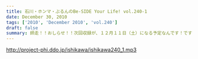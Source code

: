 ```yaml
---
title: 石川・ホンマ・ぶるんのBe-SIDE Your Life! vol.240-1
date: December 30, 2010
tags: ['2010', 'December 2010', 'vol.240']
draft: false
summary: 師走！！おしらせ！！次回収録が、１２月１１日（土）になる予定なんです！ですのでメールをちょいと早めに送ってもらえると助かります～～。NAMAE
---
```


http://project-phi.ddo.jp/ishikawa/ishikawa240_1.mp3